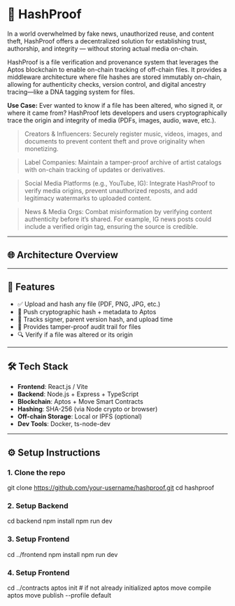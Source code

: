 # 🔐 HashProof

In a world overwhelmed by fake news, unauthorized reuse, and content theft, HashProof offers a decentralized solution for establishing trust, authorship, and integrity — without storing actual media on-chain.

HashProof is a file verification and provenance system that leverages the Aptos blockchain to enable on-chain tracking of off-chain files. It provides a middleware architecture where file hashes are stored immutably on-chain, allowing for authenticity checks, version control, and digital ancestry tracing—like a DNA tagging system for files.

**Use Case:** Ever wanted to know if a file has been altered, who signed it, or where it came from? HashProof lets developers and users cryptographically trace the origin and integrity of media (PDFs, images, audio, wave, etc.).

  > Creators & Influencers: Securely register music, videos, images, and documents to prevent content theft and prove originality when monetizing.

  > Label Companies: Maintain a tamper-proof archive of artist catalogs with on-chain tracking of updates or derivatives.

  > Social Media Platforms (e.g., YouTube, IG): Integrate HashProof to verify media origins, prevent unauthorized reposts, and add legitimacy watermarks to uploaded content.

  > News & Media Orgs: Combat misinformation by verifying content authenticity before it’s shared. For example, IG news posts could include a verified origin tag, ensuring the source is credible.

---

## 🌐 Architecture Overview



---

## 🚀 Features

- ✅ Upload and hash any file (PDF, PNG, JPG, etc.)
- 🔗 Push cryptographic hash + metadata to Aptos
- 🪪 Tracks signer, parent version hash, and upload time
- 🧾 Provides tamper-proof audit trail for files
- 🔍 Verify if a file was altered or its origin

---

## 🛠️ Tech Stack

- **Frontend**: React.js / Vite
- **Backend**: Node.js + Express + TypeScript
- **Blockchain**: Aptos + Move Smart Contracts
- **Hashing**: SHA-256 (via Node crypto or browser)
- **Off-chain Storage**: Local or IPFS (optional)
- **Dev Tools**: Docker, ts-node-dev

---

## ⚙️ Setup Instructions

### 1. Clone the repo

git clone https://github.com/your-username/hashproof.git
cd hashproof

### 2. Setup Backend
cd backend
npm install
npm run dev

### 3. Setup Frontend
cd ../frontend
npm install
npm run dev

### 4. Setup Frontend
cd ../contracts
aptos init  # if not already initialized
aptos move compile
aptos move publish --profile default



